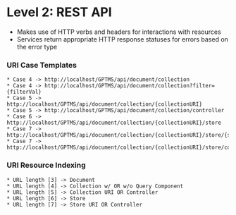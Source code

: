 # Level 2: REST API
- Makes use of HTTP verbs and headers for interactions with resources
- Services return appropriate HTTP response statuses for errors based on the error type

### URI Case Templates
    * Case 4 -> http://localhost/GPTMS/api/document/collection
    * Case 4 -> http://localhost/GPTMS/api/document/collection?filter={filterVal}
    * Case 5 -> http://localhost/GPTMS/api/document/collection/{collectionURI}
    * Case 5 -> http://localhost/GPTMS/api/document/collection/controller
    * Case 6 -> http://localhost/GPTMS/api/document/collection/{collectionURI}/store
    * Case 7 -> http://localhost/GPTMS/api/document/collection/{collectionURI}/store/{storeURI}
    * Case 7 -> http://localhost/GPTMS/api/document/collection/{collectionURI}/store/controller
### URI Resource Indexing
    * URL length [3] -> Document
    * URL length [4] -> Collection w/ OR w/o Query Component
    * URL length [5] -> Collection URI OR Controller
    * URL length [6] -> Store
    * URL length [7] -> Store URI OR Controller